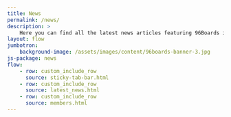 ```yaml
---
title: News
permalink: /news/
description: >
    Here you can find all the latest news articles featuring 96Boards including Linaro press releases and external sources.
layout: flow
jumbotron:
    background-image: /assets/images/content/96boards-banner-3.jpg
js-package: news
flow:
    - row: custom_include_row
      source: sticky-tab-bar.html
    - row: custom_include_row
      source: latest_news.html
    - row: custom_include_row
      source: members.html
---
```


